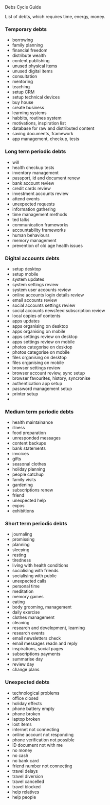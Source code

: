 Debs Cycle Guide

List of debts, which requires time, energy, money.

### Temporary debts

- borrowing
- family planning
- financial freedom
- distribute wealth
- content publishing
- unused physical items
- unused digital items
- consultation
- mentoring
- teaching
- setup CRM
- setup technical devices
- buy house
- create business
- learning systems
- habbits, routines system
- motivations, inspiration list
- database for raw and distributed content
- saving documents, framework
- app management, checkup, tests

### Long term periodic debts

- will
- health checkup tests
- inventory management
- passport, id and document renew
- bank account review
- credit cards review
- investment accounts review
- attend events
- unexpected requests
- information gathering
- time management methods
- ted talks
- communication frameworks
- accountability frameworks
- human behaviours
- memory management
- prevention of old age health issues 

### Digital accounts debts

- setup desktop
- setup mobile
- system updates
- system settings review
- system user accounts review
- online accounts login details review
- email accounts review
- social accounts settings review
- social accounts newsfeed subscription review
- local copies of contents
- apps updates
- apps organising on desktop
- apps organising on mobile
- apps settings review on desktop
- apps settings review on mobile
- photos categorise on desktop
- photos categorise on mobile
- files organising on desktop
- files organising on mobile
- browser settings review
- browser account review, sync setup
- browser favourites, history, syncronise
- authentication app setup
- password management setup
- printer setup
- 


### Medium term periodic debts

- health maintainance
- illness
- food preparation
- unresponded messages
- content backups
- bank statements
- invoices
- gifts
- seasonal clothes
- holiday planning
- people catchup
- family visits
- gardening
- subscriptions renew
- friend
- unexpected help
- expos
- exhibitions

### Short term periodic debts

- journaling
- promissing
- planning
- sleeping
- resting
- tiredness
- living with health conditions
- socialising with friends
- socialising with public
- unexpected calls
- personal time
- meditation
- memory games
- eating
- body grooming, management
- daily exercise
- clothes management
- cleaning
- research and development, learning
- research events
- email newsletters check
- email messages readn and reply
- inspirations, social pages 
- subscriptions payments
- summarise day
- review day
- change plans

### Unexpected debts

- technological problems
- office closed
- holiday effects
- phone battery empty
- phone broken
- laptop broken
- lost items
- internet not connecting
- online account not responding 
- phone verification not possible
- ID document not with me
- no money
- no cash
- no bank card
- friend number not connecting
- travel delays
- travel diversion
- travel cancelled
- travel blocked
- help relatives 
- help people
